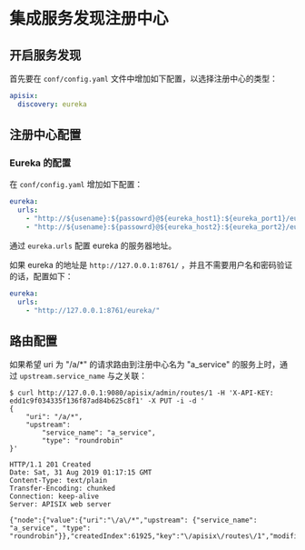 <!--
#
# Licensed to the Apache Software Foundation (ASF) under one or more
# contributor license agreements.  See the NOTICE file distributed with
# this work for additional information regarding copyright ownership.
# The ASF licenses this file to You under the Apache License, Version 2.0
# (the "License"); you may not use this file except in compliance with
# the License.  You may obtain a copy of the License at
#
#     http://www.apache.org/licenses/LICENSE-2.0
#
# Unless required by applicable law or agreed to in writing, software
# distributed under the License is distributed on an "AS IS" BASIS,
# WITHOUT WARRANTIES OR CONDITIONS OF ANY KIND, either express or implied.
# See the License for the specific language governing permissions and
# limitations under the License.
#
-->

# 集成服务发现注册中心

## 开启服务发现

首先要在 `conf/config.yaml` 文件中增加如下配置，以选择注册中心的类型：

```yaml
apisix:
  discovery: eureka
```

## 注册中心配置

### Eureka 的配置

在 `conf/config.yaml` 增加如下配置：

```yaml
eureka:
  urls:
    - "http://${usename}:${passowrd}@${eureka_host1}:${eureka_port1}/eureka/"
    - "http://${usename}:${passowrd}@${eureka_host2}:${eureka_port2}/eureka/"
```

通过 `eureka.urls` 配置 eureka 的服务器地址。

如果 eureka 的地址是 `http://127.0.0.1:8761/` ，并且不需要用户名和密码验证的话，配置如下：

```yaml
eureka:
  urls:
    - "http://127.0.0.1:8761/eureka/"
```

## 路由配置

如果希望 uri 为 "/a/*" 的请求路由到注册中心名为 "a_service" 的服务上时，通过 `upstream.service_name` 与之关联：

```shell
$ curl http://127.0.0.1:9080/apisix/admin/routes/1 -H 'X-API-KEY: edd1c9f034335f136f87ad84b625c8f1' -X PUT -i -d '
{
    "uri": "/a/*",
    "upstream": 
        "service_name": "a_service",
        "type": "roundrobin"
}'

HTTP/1.1 201 Created
Date: Sat, 31 Aug 2019 01:17:15 GMT
Content-Type: text/plain
Transfer-Encoding: chunked
Connection: keep-alive
Server: APISIX web server

{"node":{"value":{"uri":"\/a\/*","upstream": {"service_name": "a_service", "type": "roundrobin"}},"createdIndex":61925,"key":"\/apisix\/routes\/1","modifiedIndex":61925},"action":"create"}
```
